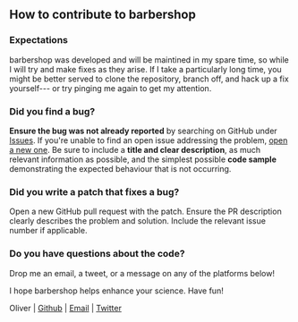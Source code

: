 ## How to contribute to barbershop

### Expectations

barbershop was developed and will be maintined in my spare time, so while I will try
and make fixes as they arise. If I take a particularly long time, you might be better served to clone the repository, branch off,
and hack up a fix yourself--- or try pinging me again to get my attention.

### Did you find a bug?

**Ensure the bug was not already reported** by searching on GitHub under
[Issues](https://github.com/ojhall94/barbershop/issues). If you're unable to find an
open issue addressing the problem, [open a new
one](https://github.com/ojhall94/barbershop/issues/new). Be sure to include a **title
and clear description**, as much relevant information as possible, and the
simplest possible **code sample** demonstrating the expected behaviour that is
not occurring.

### Did you write a patch that fixes a bug?

Open a new GitHub pull request with the patch. Ensure the PR description
clearly describes the problem and solution. Include the relevant issue number
if applicable.

### Do you have questions about the code?

Drop me an email, a tweet, or a message on any of the platforms below!

I hope barbershop helps enhance your science. Have fun!

Oliver | [Github](https://github.com/ojhall94) | [Email](ojhall94@gmail.com) | [Twitter](https://www.twitter.com/ojhall94)
